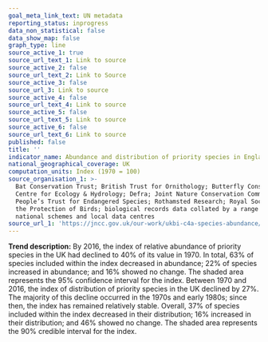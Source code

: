 ```yaml
---
goal_meta_link_text: UN metadata
reporting_status: inprogress
data_non_statistical: false
data_show_map: false
graph_type: line
source_active_1: true
source_url_text_1: Link to source
source_active_2: false
source_url_text_2: Link to Source
source_active_3: false
source_url_3: Link to source
source_active_4: false
source_url_text_4: Link to source
source_active_5: false
source_url_text_5: Link to source
source_active_6: false
source_url_text_6: Link to source
published: false
title: ''
indicator_name: Abundance and distribution of priority species in England
national_geographical_coverage: UK
computation_units: Index (1970 = 100)
source_organisation_1: >-
  Bat Conservation Trust; British Trust for Ornithology; Butterfly Conservation;
  Centre for Ecology & Hydrology; Defra; Joint Nature Conservation Committee;
  People’s Trust for Endangered Species; Rothamsted Research; Royal Society for
  the Protection of Birds; biological records data collated by a range of
  national schemes and local data centres
source_url_1: 'https://jncc.gov.uk/our-work/ukbi-c4a-species-abundance/'
---
```

**Trend description:** By 2016, the index of relative abundance of priority species in the UK had declined to 40% of its value in 1970. In total, 63% of species included within the index decreased in abundance; 22% of species increased in abundance; and 16% showed no change. The shaded area represents the 95% confidence interval for the index. Between 1970 and 2016, the index of distribution of priority species in the UK declined by 27%. The majority of this decline occurred in the 1970s and early 1980s; since then, the index has remained relatively stable. Overall, 37% of species included within the index decreased in their distribution; 16% increased in their distribution; and 46% showed no change. The shaded area represents the 90% credible interval for the index.